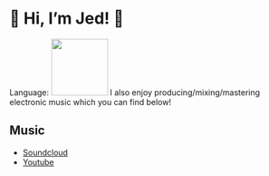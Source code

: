 # :space_invader: Hi, I’m Jed! :space_invader:

<link href="https://languages.abranhe.com/logos.css" rel="stylesheet">
Language: <i class="programming lang-cpp"></i>
<img src="https://cdn.jsdelivr.net/npm/programming-languages-logos/src/javascript/javascript.png" height="100">
I also enjoy producing/mixing/mastering electronic music which you can find below!

## Music
- [Soundcloud](https://soundcloud.com/jed-pauckner)
- [Youtube](https://www.youtube.com/channel/UCrXF2xoTr7cold4dc1r2ymg)
